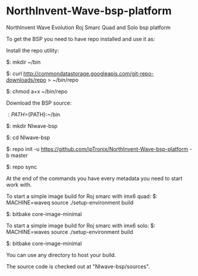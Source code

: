 # NorthInvent-Wave-bsp-platform
NorthInvent Wave Evolution Roj Smarc Quad and Solo bsp platform

To get the BSP you need to have repo installed and use it as:

Install the repo utility:

 $: mkdir ~/bin
 
 $: curl http://commondatastorage.googleapis.com/git-repo-downloads/repo > ~/bin/repo
 
 $: chmod a+x ~/bin/repo

Download the BSP source:

 $: PATH=${PATH}:~/bin
 
 $: mkdir NIwave-bsp
 
 $: cd NIwave-bsp
 
 $: repo init -u https://github.com/ipTronix/NorthInvent-Wave-bsp-platform -b master
 
 $: repo sync

At the end of the commands you have every metadata you need to start work with.

To start a simple image build for Roj smarc with imx6 quad:
 $: MACHINE=waveq source ./setup-environment build
 
 $: bitbake core-image-minimal

To start a simple image build for Roj smarc with imx6 solo:
 $: MACHINE=waves source ./setup-environment build
 
 $: bitbake core-image-minimal

You can use any directory to host your build.

The source code is checked out at "NIwave-bsp/sources".
